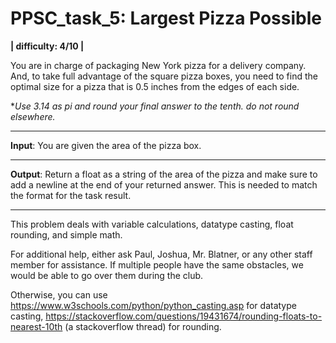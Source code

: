 # PPSC_task_5: Largest Pizza Possible
**| difficulty: 4/10 |**

You are in charge of packaging New York pizza for a delivery company. And, to take full advantage of the square pizza boxes, you need to find the optimal size for a pizza that is 0.5 inches from the edges of each side. 

**Use 3.14 as pi and round your final answer to the tenth. do not round elsewhere.*
__________________________________________________________________________________
**Input**:
You are given the area of the pizza box. 
__________________________________________________________________________________
**Output**:
Return a float as a string of the area of the pizza and make sure to add a newline at the end of your returned answer. This is needed to match the format for the task result.
__________________________________________________________________________________
This problem deals with variable calculations, datatype casting, float rounding, and simple math. 

For additional help, either ask Paul, Joshua, Mr. Blatner, or any other staff member for assistance. If multiple people have the same obstacles, we would be able to go over them during the club. 

Otherwise, you can use https://www.w3schools.com/python/python_casting.asp for datatype casting, https://stackoverflow.com/questions/19431674/rounding-floats-to-nearest-10th (a stackoverflow thread) for rounding.
